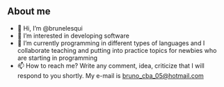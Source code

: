 ## About me

- 👋 Hi, I’m @brunelesqui
- 👀 I’m interested in developing software
- 🌱 I’m currently programming in different types of languages and I collaborate teaching and putting into practice topics for newbies who are starting in programming
- 📫 How to reach me? Write any comment, idea, criticize that I will respond to you shortly. My e-mail is bruno_cba_05@hotmail.com

<!---
brunelesqui/brunelesqui is a ✨ special ✨ repository because its `README.md` (this file) appears on your GitHub profile.
You can click the Preview link to take a look at your changes.
--->
